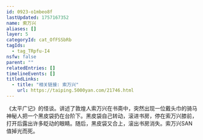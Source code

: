 ```yaml
---
id: 0923-o1mbeo8f
lastUpdated: 1757167352
name: 索万兴
aliases: []
layer: 5
categoryId: cat_OfFSSbRb
tagIds:
  - tag_TRpfu-I4
nsfw: false
parent: ""
relatedEntries: []
timelineEvents: []
titledLinks:
  - title: "相关链接: 索万兴"
    url: https://taiping.5000yan.com/21746.html
---
```


《太平广记》的怪谈。讲述了敦煌人索万兴在书斋中，突然出现一位戴头巾的骑马神秘人把一个黑皮袋扔在台阶下。黑皮袋自己转动，滚进书房，停在索万兴膝前，打开后露出许多眨动的眼睛。随后，黑皮袋又合上，滚出书房消失。索万兴SAN值掉光而死。